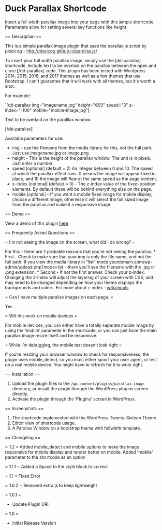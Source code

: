 # Duck Parallax Shortcode

Insert a full width parallax image into your page with this simple shortcode. Parameters allow for setting several key functions like height

== Description ==

This is a simple parallax image plugin that uses the parallax.js script by pixelcog - http://pixelcog.github.io/parallax.js/ 

To insert your full width parallax image, simply use the [dd-parallax] shortcode.  Include text to be overlaid on the parallax between the open and close [/dd-parallax] code.  This plugin has been tested with Wordpress 2014, 2015, 2016, and 2017 themes as well as a few themes that use Bootstrap.  I can't guarantee that it will work with all themes, but it's worth a shot.

For example:

`[dd-parallax img="imagename.jpg" height="600" speed="3" z-index="-100" mobile="mobile-image.jpg"] 

Text to be overlaid on the paralllax window

[/dd-parallax]`

Available parameters for use:

* img - use the filename from the media library for this, not the full path.  Just use imagename.jpg or image.png.
* height - This is the height of the parallax window. The unit is in pixels.  Just enter a number
* speed [optional] (default = 2) An integer between 0 and 10.  The speed at which the parallax effect runs. 0 means the image will appear fixed in place, and 10 the image will flow at the same speed as the page content.
* z-index [optional] (defulat = 0) - The z-index value of the fixed-position elements. By default these will be behind everything else on the page.
* mobile [optional] - If you want a mobile fixed image for mobile display, choose a different image, otherwise it will select the full sized image from the parallax and make it a responsive image.

== Demo ==

View a demo of this plugin [here](https://www.duckdiverllc.com/parallax-image-plugin-demo/)

== Frequently Asked Questions ==

= I'm not seeing the image on the screen, what did I do wrong? =

For this - there are 2 probable reasons that you're not seeing the parallax.
	* First - Check to make sure that your img is only the file name, and not the full path.  If you view the media library in "list" mode yourdomain.com/wp-admin/upload.php?mode=list - there you'll see the filename with the .jpg or .png extension.
	* Second - If not the first answer.  Check your z-index.  Changing the z-index will adjust the layering of your screen with CSS, and may need to be changed depending on how your theme displays the backgrounds and colors.  For more about z-index - [w3schools](https://www.w3schools.com/cssref/pr_pos_z-index.asp)

= Can I have multiple parallax images on each page. =

Yes

= Will this work on mobile devices =

For mobile devices, you can either have a totally separate mobile image by using the ‘mobile’ parameter in the shortcode, or you can just have the main parallax image resize itself and be responsive.

= While I’m debugging, the mobile test doesn’t look right = 

If you’re resizing your browser window to check for responsiveness, the plugin uses mobile_detect, so you must either spoof your user agent, or test on a real mobile device.  You might have to refresh for it to work right.
	
== Installation ==

1. Upload the plugin files to the `/wp-content/plugins/parallax-image` directory, or install the plugin through the WordPress plugins screen directly.
2. Activate the plugin through the 'Plugins' screen in WordPress.

== Screenshots ==

1. The shortcode implemented with the WordPress Twenty-Sixteen Theme
2. Editor view of shortcode usage.
3. A Parallax Window on a bootstrap theme with fullwidth template.

== Changelog ==

= 1.2 =
Added mobile_detect and mobile options to make the image responsive for mobile display and render better on mobile.  Added 'mobile' parameter to the shortcode as an option.

= 1.1.1 =
Added a Space to the style block to correct 

= 1.1 =
Fixed Error

= 1.0.2 =
Removed extra js to keep lightweight

= 1.0.1 =
* Update Plugin URI


= 1.0 =
* Initial Release Version
